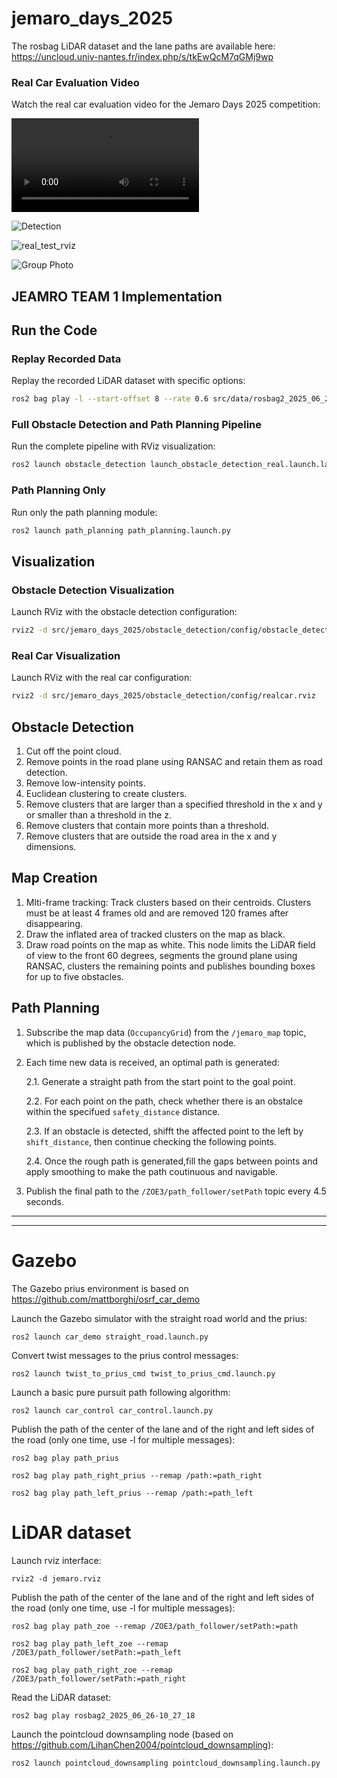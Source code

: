 # jemaro_days_2025

The rosbag LiDAR dataset and the lane paths are available here: https://uncloud.univ-nantes.fr/index.php/s/tkEwQcM7qGMj9wp 

### Real Car Evaluation Video

Watch the real car evaluation video for the Jemaro Days 2025 competition:

![Real Car Evaluation Video](info_material/jemar_competition_realcar_evaluation.mov)

![Detection](info_material/detection.jpg)

![real_test_rviz](info_material/real_test_rviz.jpg)

![Group Photo](info_material/group_photo.jpg)

## JEAMRO TEAM 1 Implementation

## Run the Code

### Replay Recorded Data
Replay the recorded LiDAR dataset with specific options:
```bash
ros2 bag play -l --start-offset 8 --rate 0.6 src/data/rosbag2_2025_06_26-10_27_18/
```

### Full Obstacle Detection and Path Planning Pipeline
Run the complete pipeline with RViz visualization:
```bash
ros2 launch obstacle_detection launch_obstacle_detection_real.launch.launch.py
```

### Path Planning Only
Run only the path planning module:
```bash
ros2 launch path_planning path_planning.launch.py
```

## Visualization

### Obstacle Detection Visualization
Launch RViz with the obstacle detection configuration:
```bash
rviz2 -d src/jemaro_days_2025/obstacle_detection/config/obstacle_detection.rviz
```

### Real Car Visualization
Launch RViz with the real car configuration:
```bash
rviz2 -d src/jemaro_days_2025/obstacle_detection/config/realcar.rviz
```


## Obstacle Detection

1. Cut off the point cloud.
2. Remove points in the road plane using RANSAC and retain them as road detection.
3. Remove low-intensity points.
4. Euclidean clustering to create clusters.
5. Remove clusters that are larger than a specified threshold in the x and y or smaller than a threshold in the z.
6. Remove clusters that contain more points than a threshold.
7. Remove clusters that are outside the road area in the x and y dimensions.

## Map Creation

1. Mlti-frame tracking: Track clusters based on their centroids. Clusters must be at least 4 frames old and are removed 120 frames after disappearing.
2. Draw the inflated area of tracked clusters on the map as black.
3. Draw road points on the map as white.
This node limits the LiDAR field of view to the front 60 degrees, segments the
ground plane using RANSAC, clusters the remaining points and publishes bounding
boxes for up to five obstacles.

## Path Planning
1. Subscribe the map data (`OccupancyGrid`) from the `/jemaro_map` topic, which is published by the obstacle detection node.

2. Each time new data is received, an optimal path is generated:

    2.1. Generate a straight path from the start point to the goal point.
    
    2.2. For each point on the path, check whether there is an obstalce within the specifued `safety_distance` distance.

    2.3. If an obstacle is detected, shifft the affected point to the left by `shift_distance`, then continue checking the following points.

    2.4. Once the rough path is generated,fill the gaps between points and apply smoothing to make the path coutinuous and navigable.

3. Publish the final path to the `/ZOE3/path_follower/setPath` topic every 4.5 seconds.

----
----

# Gazebo
The Gazebo prius environment is based on https://github.com/mattborghi/osrf_car_demo


Launch the Gazebo simulator with the straight road world and the prius:
```
ros2 launch car_demo straight_road.launch.py
```

Convert twist messages to the prius control messages:
```
ros2 launch twist_to_prius_cmd twist_to_prius_cmd.launch.py
```

Launch a basic pure pursuit path following algorithm:
```
ros2 launch car_control car_control.launch.py
```

Publish the path of the center of the lane and of the right and left sides of the road (only one time, use -l for multiple messages):
```
ros2 bag play path_prius
```
```
ros2 bag play path_right_prius --remap /path:=path_right
```
```
ros2 bag play path_left_prius --remap /path:=path_left
```

# LiDAR dataset

Launch rviz interface:
```
rviz2 -d jemaro.rviz
```

Publish the path of the center of the lane and of the right and left sides of the road (only one time, use -l for multiple messages):
```
ros2 bag play path_zoe --remap /ZOE3/path_follower/setPath:=path
```
```
ros2 bag play path_left_zoe --remap /ZOE3/path_follower/setPath:=path_left
```
```
ros2 bag play path_right_zoe --remap /ZOE3/path_follower/setPath:=path_right
```

Read the LiDAR dataset:
```
ros2 bag play rosbag2_2025_06_26-10_27_18
```

Launch the pointcloud downsampling node (based on https://github.com/LihanChen2004/pointcloud_downsampling):
```
ros2 launch pointcloud_downsampling pointcloud_downsampling.launch.py
```




